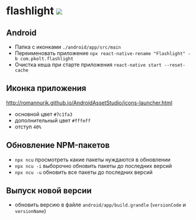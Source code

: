 # flashlight ![](https://github.com/pkolt/flashlight/workflows/main/badge.svg)

## Android

- Папка с иконками `./android/app/src/main`
- Переименовать приложение `npx react-native-rename "Flashlight" -b com.pkolt.flashlight`
- Очистка кеша при старте приложения `react-native start --reset-cache`

## Иконка приложения

http://romannurik.github.io/AndroidAssetStudio/icons-launcher.html

- основной цвет `#7c1fa3`
- дополнительный цвет `#fffeff`
- отступ `40%`

## Обновление NPM-пакетов

- `npx ncu` просмотреть какие пакеты нуждаются в обновлении
- `npx ncu -i` выборочно обновить пакеты до последних версий
- `npx ncu -u` обновить все пакеты до последних версий

## Выпуск новой версии

- обновить версию в файле `android/app/build.grandle` (`versionCode` и `versionName`)
